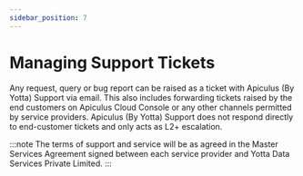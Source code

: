 ```yaml
---
sidebar_position: 7
---
```

# Managing Support Tickets

Any request, query or bug report can be raised as a ticket with Apiculus (By Yotta) Support via email. This also includes forwarding tickets raised by the end customers on Apiculus Cloud Console or any other channels permitted by service providers. Apiculus (By Yotta) Support does not respond directly to end-customer tickets and only acts as L2+ escalation.

:::note
The terms of support and service will be as agreed in the Master Services Agreement signed between each service provider and Yotta Data Services Private Limited.
:::





